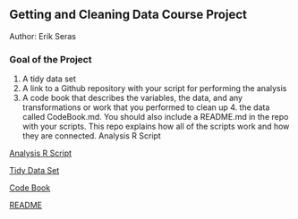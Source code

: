 
## Getting and Cleaning Data Course Project

Author: Erik Seras

### Goal of the Project

1. A tidy data set
2. A link to a Github repository with your script for performing the analysis
3. A code book that describes the variables, the data, and any transformations or work that you performed to clean up 4. the data called CodeBook.md. You should also include a README.md in the repo with your scripts. This repo explains how all of the scripts work and how they are connected.
Analysis R Script

[Analysis R Script](https://github.com/ErikSeras/datasciencecoursera/blob/master/03_getting_and_cleaning_data/projects/run_analysis.R)

[Tidy Data Set](https://github.com/ErikSeras/datasciencecoursera/blob/master/03_getting_and_cleaning_data/data/tidyData.txt)

[Code Book](https://github.com/ErikSeras/datasciencecoursera/blob/master/03_getting_and_cleaning_data/projects/CodeBook.md)

[README](https://github.com/ErikSeras/datasciencecoursera/edit/master/03_getting_and_cleaning_data/projects/README.md)
